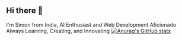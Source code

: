 ## Hi there 👋
I'm Simon from India, AI Enthusiast and Web Development Aficionado
Always Learning, Creating, and Innovating
[![Anurag's GitHub stats](https://github-readme-stats.vercel.app/api?username=sjk04)](https://github.com/anuraghazra/github-readme-stats)
